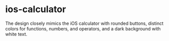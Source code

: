 # ios-calculator
The design closely mimics the iOS calculator with rounded buttons, distinct colors for functions, numbers, and operators, and a dark background with white text.
